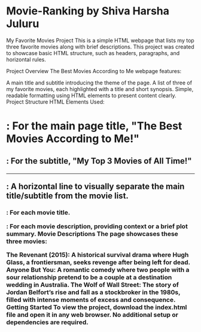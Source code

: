 # Movie-Ranking by Shiva Harsha Juluru
My Favorite Movies Project
This is a simple HTML webpage that lists my top three favorite movies along with brief descriptions. This project was created to showcase basic HTML structure, such as headers, paragraphs, and horizontal rules.

Project Overview
The Best Movies According to Me webpage features:

A main title and subtitle introducing the theme of the page.
A list of three of my favorite movies, each highlighted with a title and short synopsis.
Simple, readable formatting using HTML elements to present content clearly.
Project Structure
HTML Elements Used:
<h1>: For the main page title, "The Best Movies According to Me!"
<h2>: For the subtitle, "My Top 3 Movies of All Time!"
<hr>: A horizontal line to visually separate the main title/subtitle from the movie list.
<h3>: For each movie title.
<p>: For each movie description, providing context or a brief plot summary.
Movie Descriptions
The page showcases these three movies:

The Revenant (2015): A historical survival drama where Hugh Glass, a frontiersman, seeks revenge after being left for dead.
Anyone But You: A romantic comedy where two people with a sour relationship pretend to be a couple at a destination wedding in Australia.
The Wolf of Wall Street: The story of Jordan Belfort’s rise and fall as a stockbroker in the 1980s, filled with intense moments of excess and consequence.
Getting Started
To view the project, download the index.html file and open it in any web browser. No additional setup or dependencies are required.